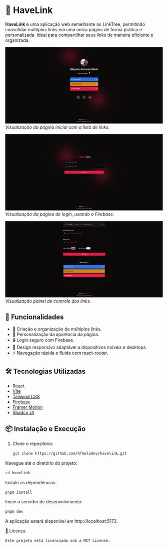 # 🔗 HaveLink

**HaveLink** é uma aplicação web semelhante ao LinkTree, permitindo consolidar múltiplos links em uma única página de forma prática e personalizada. Ideal para compartilhar seus links de maneira eficiente e organizada.

![Home](https://github.com/hfmelodev/havelink/blob/main/public/assets/havelink-1.png?raw=true)
*Visualização da página inicial com a lista de links.*

![Login](https://github.com/hfmelodev/havelink/blob/main/public/assets/havelink-2.png?raw=true)
*Visualização da página de login, usando o Firebase.*

![Admin](https://github.com/hfmelodev/havelink/blob/main/public/assets/havelink-3.png?raw=true)
*Visualização painel de controle dos links.*

## 🧩 Funcionalidades

- 🔗 Criação e organização de múltiplos links.
- 🎨 Personalização da aparência da página.
- 🔒 Login seguro com Firebase.
- 📱 Design responsivo adaptável a dispositivos móveis e desktops.
- ⚡️ Navegação rápida e fluida com react-router.

## 🛠️ Tecnologias Utilizadas

- [React](https://reactjs.org/)
- [Vite](https://vitejs.dev/)
- [Tailwind CSS](https://tailwindcss.com/)
- [Firebase](https://firebase.google.com/)
- [Framer Motion](https://www.framer.com/motion/)
- [Shadcn UI](https://github.com/shadcn/ui)

## 📦 Instalação e Execução

1. Clone o repositório:

   ```bash
   git clone https://github.com/hfmelodev/havelink.git
   ```

Navegue até o diretório do projeto:

```bash
cd havelink
```

Instale as dependências:

```bash
pnpm install
```

Inicie o servidor de desenvolvimento:

```bash
pnpm dev
```

A aplicação estará disponível em http://localhost:5173.

📄 Licença
```
Este projeto está licenciado sob a MIT License.
```